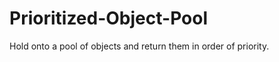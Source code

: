 Prioritized-Object-Pool
=======================

Hold onto a pool of objects and return them in order of priority.